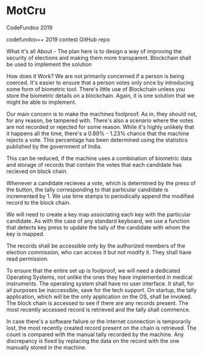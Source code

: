 # MotCru
CodeFundoo 2019

codefundoo++ 2019 contest GitHub repo

What it's all About - The plan here is to design a way of improving the security of elections and making them more transparent. Blockchain shall be used to implement the solution

How does it Work? We are not primarily concerned if a person is being coerced. It's easier to ensure that a person votes only once by introducing some form of biometric tool. There's little use of Blockchain unless you store the biometric details on a blockchain. Again, it is one solution that we might be able to implement.

Our main concern is to make the machines foolproof. As in, they should not, for any reason, be tampered with. There's also a scenario where the votes are not recorded or rejected for some reason. While it's highly unlikely that it happens all the time, there's a 0.89% - 1.23% chance that the machine rejects a vote. This percentage has been determined using the statistics published by the government of India.

This can be reduced, if the machine uses a combination of biometric data and storage of records that contain the votes that each candidate has recieved on block chain.

Whenever a candidate recieves a vote, which is determined by the press of the button, the tally corresponding to that particular candidate is incremented by 1. We use time stamps to periodically append the modified record to the block chain. 

We will need to create a key map associating each key with the particular candidate. As with the case of any standard keyboard, we use a function that detects key press to update the tally of the candidate with whom the key is mapped. 

The records shall be accessible only by the authorized members of the election commission, who can access it but not modify it. They shall have read permission. 

To ensure that the entire set up is foolproof, we will need a dedicated Operating Systems, not unlike the ones they have implemented in medical instruments. The operating system shall have no user interface. It shall, for all purposes be inaccessible, save for the tech support. On startup, the tally application, which will be the only application on the OS, shall be invoked. 
The block chain is accessed to see if there are any records present. The most recently accessed record is retrieved and the tally shall commence. 

In case there's a software failure or the internet connection is temporarily lost, the most recently created record present on the chain is retrieved. The count is compared with the manual tally recorded by the machine. Any discrepancy is fixed by replacing the data on the record with the one manually stored in the machine.  
